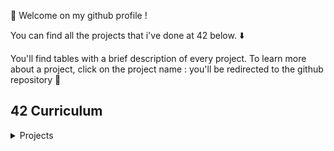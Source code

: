:wave: Welcome on my github profile !

You can find all the projects that i've done at 42 below. :arrow_down:

You'll find tables with a brief description of every project. To learn more about a project, click on the project name : you'll be redirected to the github repository :file_folder:

## 42 Curriculum

<details>
<summary>Projects</summary>

| Project                                                       | How cool ?                         | How difficult ?         | Has a great README ? | Language   | Goal                                                                              |
|---------------------------------------------------------------|------------------------------------|-------------------------|----------------------|------------|-----------------------------------------------------------------------------------|
| [minitalk](https://github.com/noctuelles/42-minitalk)         | :star: :star: :star: :star:        | :anger: :anger:         | :heavy_check_mark:   | C          | Discovering UNIX signals & bitwise.                                               |
| [fdf](https://github.com/noctuelles/42-fdf)                   | :star: :star: :star: :star: :star: | :anger: :anger: :anger: | :heavy_check_mark:   | C          | First step in computer graphic projection with the MiniLibX.                      |
| [ft_printf](https://github.com/noctuelles/42-printf)          | :star: :star: :star:               | :anger: :anger:         | :heavy_check_mark:   | C          | How about recoding the libc standard function printf ? The bonuses are formative. |
| [get_next_line](https://github.com/noctuelles/42-gnl)         | :star: :star: :star:               | :anger: :anger:         | :x:                  | C          | Read file descriptor, process data, return a line, repeat.                        |
| [libft](https://github.com/noctuelles/42-libft)               | :star: :star:                      | :anger:                 | :x:                  | C          | Your first C library. Your companion for the common-core.                         |
| [born2beroot](https://github.com/noctuelles/42-born2beroot)   | :star:                             | :anger:                 | :x:                  | Shell, CLI | Diving system administration using Debian / CentOS.                               |
| [push_swap](https://github.com/noctuelles/42-push_swap)       | :star: :star: :star: :star:        | :anger: :anger: :anger: | :heavy_check_mark:   | C          | Sorting an array of integer with the least move using push_swap instruction set.  |

### Rush

Rushes are weekend project that starts Friday at 8:42pm and ends Sunday at 11:42pm.

Subjects are usually hard and requieres a lot of investment : they can asks you to re-create a Space Invader game in your terminal using C/C++, create a Connect4 AI, or use a 30 years old forgotten language like YASL (no this is not Yet Another Scripting Language, you won't find any documentation on the web..) to display encrypted image on your terminal.

I loved them all, and i hope the pedadogy of 42 Paris (or even around the world) will maintain these exercices : they provide essential challenges to keep us outside our confort zone.

You can find below all the rush that i did.

|                            Name                            |          How cool ?         |  Language  |  Grade  |                                                      Description                                                      |         Status         |
|:----------------------------------------------------------:|:---------------------------:|:----------:|:-------:|:---------------------------------------------------------------------------------------------------------------------:|:----------------------:|
|  [Libunit](https://github.com/noctuelles/42-rush_libunit)  |     :star: :star: :star:    |    **C**   | **114** |                                   _Making a unit-test framework in C using fork()._                                   | **:heavy_check_mark:** |
|     [AlCu](https://github.com/noctuelles/42-rush_AlCu)     |     :star: :star: :star:    |    **C**   | **102** |                                  _Creating a nim misere game and making a small AI._                                  | **:heavy_check_mark:** |
| [Wong kar Wai](https://github.com/noctuelles/42-rush_2048) |     :star: :star: :star:    |    **C**   | **115** |                                    _A 2048 game in the terminal using libncurses._                                    | **:heavy_check_mark:** |
|     [Yasl](https://github.com/noctuelles/42-rush_yasl)     | :star: :star: :star: :star: |  **YASL**  | **100** | _Solving a set of exercices and creating a script that decodes Base64 encoded images and display it on the terminal._ | **:heavy_check_mark:** |
|      [Wordle](https://github.com/noctuelles/42-wordle)     |     :star: :star: :star:    | **Python** | **100** |                                    _Re-creating the famous game wordle in Python._                                    | **:heavy_check_mark:** |
|     [Connect4](https://github.com/Exio666/42-Connect4)     | :star: :star: :star: :star: |    **C**   | **100** |       _A connect4 game in the terminal with a powerful AI using the minimax algorithm with Alpha Beta pruning._       | **:heavy_check_mark:** |

</details>
